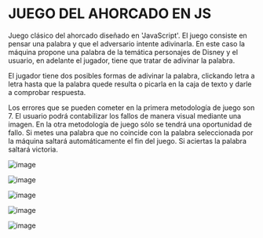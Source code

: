 
# JUEGO DEL AHORCADO EN JS

Juego clásico del ahorcado diseñado en 'JavaScript'. El juego consiste en pensar una palabra y que el adversario intente adivinarla. En este caso la máquina propone una palabra de la temática personajes de Disney y el usuario, en adelante el jugador, tiene que tratar de adivinar la palabra.

El jugador tiene dos posibles formas de adivinar la palabra, clickando letra a letra hasta que la palabra quede resulta o picarla en la caja de texto y darle a comprobar respuesta.

Los errores que se pueden cometer en la primera metodología de juego son 7. El usuario podrá contabilizar los fallos de manera visual mediante una imagen. En la otra metodología de juego sólo se tendrá una oportunidad de fallo. Si metes una palabra que no coincide con la palabra seleccionada por la máquina saltará automáticamente el fin del juego. Si aciertas la palabra saltará victoria.

![image](https://user-images.githubusercontent.com/73443795/151040007-fd09aa61-95ff-4031-bbdf-83ebd22917e2.png)

![image](https://user-images.githubusercontent.com/73443795/151040139-ddc03c0d-7e53-4e6e-88a8-55f354da1505.png)

![image](https://user-images.githubusercontent.com/73443795/151040669-61e60023-a31d-418d-86b7-725a78530e20.png)

![image](https://user-images.githubusercontent.com/73443795/151040286-4681190c-0069-4891-9f48-b2ccdbabe754.png)

![image](https://user-images.githubusercontent.com/73443795/151040444-0bf29ad6-8fb5-44c8-b842-dccb082aadf5.png)
